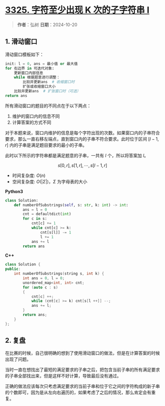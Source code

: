 # [3325. 字符至少出现 K 次的子字符串 I](https://leetcode.cn/problems/count-substrings-with-k-frequency-characters-i/)

> **作者**：弘树
> **日期**：2024-10-20

## 1. 滑动窗口

滑动窗口模板如下：

```python
init: l = 0, ans = 最小值 or 最大值
for 右边界 in 可迭代对象:
	更新窗口内部信息
	while 根据题意进行调整：
		比较并更新ans  # 收缩窗口时
		扩张或收缩窗口大小
	比较并更新ans  # 扩张窗口时（可选）
return ans
```

所有滑动窗口的题目的不同点在于以下两点：

1. 维护的窗口内的信息不同
2. 计算答案的方式不同

对于本题来说，窗口内维护的信息是每个字符出现的次数。如果窗口内的子串符合要求，那么一直右移左端点，直到窗口内的子串不符合要求。此时位于区间 $[l - 1, r]$ 内的子串是满足题目要求的最小的子串。

此时以下所示的字符串都是满足题意的子串，一共有 $l$ 个，所以将答案加 $l$。

$$
    s[0, r], s[1, r], \cdots, s[l - 1, r]
$$

- 时间复杂度: $O(n)$
- 空间复杂度: $O(|\Sigma|)$，$\Sigma$ 为字母表的大小

**Python3**

```python
class Solution:
    def numberOfSubstrings(self, s: str, k: int) -> int:
        ans = l = 0
        cnt = defaultdict(int)
        for c in s:
            cnt[c] += 1
            while cnt[c] >= k:
                cnt[s[l]] -= 1
                l += 1
            ans += l
        return ans
```

**C++**

```C++
class Solution {
public:
    int numberOfSubstrings(string s, int k) {
        int ans = 0, l = 0;
        unordered_map<int, int> cnt;
        for (auto c : s)
        {
            cnt[c] ++;
            while (cnt[c] >= k) cnt[s[l ++]] --;
            ans += l;
        }
        return ans;
    }
};
```

## 2. 复盘

在比赛的时候，自己很明确的想到了使用滑动窗口的做法，但是在计算答案的时候出现了问题。

当时一直在想找出了最短的满足要求的子串之后，把包含当前子串的所有满足要求的子串全部找出来，但是这样不好计算，导致最后没有通过。

正确的做法应该每次只考虑满足要求的当前子串和位于它之间的字符构成的新子串的个数即可，因为是从左向右遍历的，如果考虑了之后的情况，那么肯定会有重复。